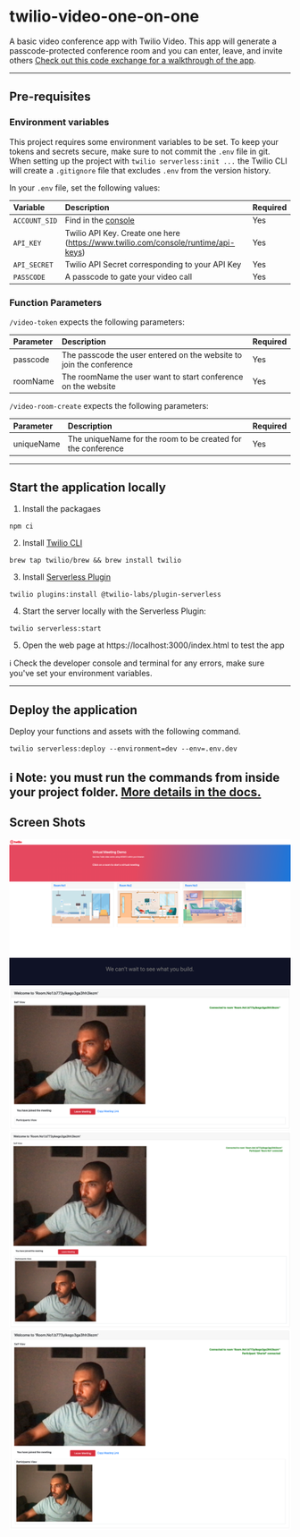 # twilio-video-one-on-one

A basic video conference app with Twilio Video. This app will generate a passcode-protected conference room and you can enter, leave, and invite others [Check out this code exchange for a walkthrough of the app](https://www.twilio.com/code-exchange/basic-video-chat?language=functions).

---
## Pre-requisites

### Environment variables

This project requires some environment variables to be set. To keep your tokens and secrets secure, make sure to not commit the `.env` file in git. When setting up the project with `twilio serverless:init ...` the Twilio CLI will create a `.gitignore` file that excludes `.env` from the version history.

In your `.env` file, set the following values:

| Variable     | Description                                                                       | Required |
| :----------- | :-------------------------------------------------------------------------------- | :------- |
| `ACCOUNT_SID`| Find in the [console](https://www.twilio.com/console)                             | Yes      |
| `API_KEY`    | Twilio API Key. Create one here (https://www.twilio.com/console/runtime/api-keys) | Yes      |
| `API_SECRET` | Twilio API Secret corresponding to your API Key                                   | Yes      |
| `PASSCODE`   | A passcode to gate your video call                                                | Yes      |

### Function Parameters

`/video-token` expects the following parameters:

| Parameter | Description                                  | Required |
| :-------- | :------------------------------------------- | :------- |
| passcode  | The passcode the user entered on the website to join the conference | Yes      |
| roomName  | The roomName the user want to start conference on the website | Yes      |

`/video-room-create` expects the following parameters:

| Parameter | Description                                  | Required |
| :-------- | :------------------------------------------- | :------- |
| uniqueName  | The uniqueName for the room to be created for the conference | Yes      |

---

## Start the application locally

1. Install the packagaes

```shell
npm ci
```

2. Install [Twilio CLI](https://www.twilio.com/docs/twilio-cli/quickstart#install-the-twilio-cli)

```
brew tap twilio/brew && brew install twilio
```

3. Install [Serverless Plugin](https://www.twilio.com/docs/twilio-cli/quickstartt#install-the-serverless-plugin)

```
twilio plugins:install @twilio-labs/plugin-serverless
```

4. Start the server locally with the Serverless Plugin:

```
twilio serverless:start
```

5. Open the web page at https://localhost:3000/index.html to test the app

ℹ️ Check the developer console and terminal for any errors, make sure you've set your environment variables.

---

## Deploy the application

Deploy your functions and assets with the following command. 

```shell
twilio serverless:deploy --environment=dev --env=.env.dev
```

ℹ️ Note: you must run the commands from inside your project folder. [More details in the docs.](https://www.twilio.com/docs/labs/serverless-toolkit)
---

## Screen Shots
![Landing Page](readme/landing-page.png)
![Host Join](readme/host-join.png)
![Participant Join](readme/participant-join.png)
![Host View](readme/host-view.png)

